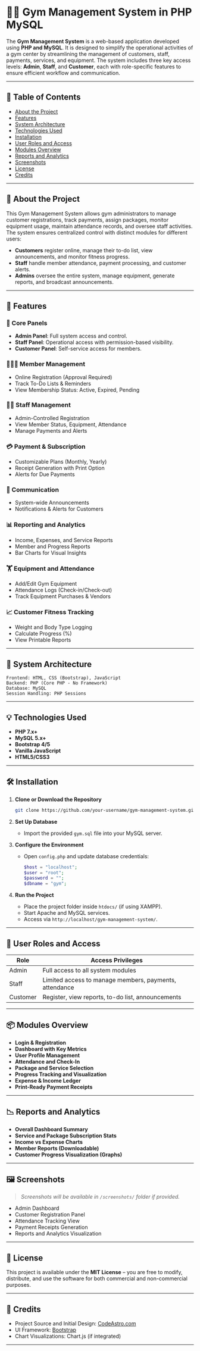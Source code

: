 # 🏋️‍♂️ Gym Management System in PHP MySQL

The **Gym Management System** is a web-based application developed using **PHP and MySQL**. It is designed to simplify the operational activities of a gym center by streamlining the management of customers, staff, payments, services, and equipment. The system includes three key access levels: **Admin**, **Staff**, and **Customer**, each with role-specific features to ensure efficient workflow and communication.

---

## 📌 Table of Contents

- [About the Project](#about-the-project)
- [Features](#features)
- [System Architecture](#system-architecture)
- [Technologies Used](#technologies-used)
- [Installation](#installation)
- [User Roles and Access](#user-roles-and-access)
- [Modules Overview](#modules-overview)
- [Reports and Analytics](#reports-and-analytics)
- [Screenshots](#screenshots)
- [License](#license)
- [Credits](#credits)

---

## 📖 About the Project

This Gym Management System allows gym administrators to manage customer registrations, track payments, assign packages, monitor equipment usage, maintain attendance records, and oversee staff activities. The system ensures centralized control with distinct modules for different users:

- **Customers** register online, manage their to-do list, view announcements, and monitor fitness progress.
- **Staff** handle member attendance, payment processing, and customer alerts.
- **Admins** oversee the entire system, manage equipment, generate reports, and broadcast announcements.

---

## 🚀 Features

### 🔐 Core Panels

- **Admin Panel**: Full system access and control.
- **Staff Panel**: Operational access with permission-based visibility.
- **Customer Panel**: Self-service access for members.

### 🧑‍🤝‍🧑 Member Management

- Online Registration (Approval Required)
- Track To-Do Lists & Reminders
- View Membership Status: Active, Expired, Pending

### 🧑‍💼 Staff Management

- Admin-Controlled Registration
- View Member Status, Equipment, Attendance
- Manage Payments and Alerts

### 💳 Payment & Subscription

- Customizable Plans (Monthly, Yearly)
- Receipt Generation with Print Option
- Alerts for Due Payments

### 📢 Communication

- System-wide Announcements
- Notifications & Alerts for Customers

### 📊 Reporting and Analytics

- Income, Expenses, and Service Reports
- Member and Progress Reports
- Bar Charts for Visual Insights

### 🏋️ Equipment and Attendance

- Add/Edit Gym Equipment
- Attendance Logs (Check-in/Check-out)
- Track Equipment Purchases & Vendors

### 📈 Customer Fitness Tracking

- Weight and Body Type Logging
- Calculate Progress (%)
- View Printable Reports

---

## 🧱 System Architecture

```text
Frontend: HTML, CSS (Bootstrap), JavaScript
Backend: PHP (Core PHP - No Framework)
Database: MySQL
Session Handling: PHP Sessions
```

---

## 💡 Technologies Used

- **PHP 7.x+**
- **MySQL 5.x+**
- **Bootstrap 4/5**
- **Vanilla JavaScript**
- **HTML5/CSS3**

---

## 🛠 Installation

1. **Clone or Download the Repository**

   ```bash
   git clone https://github.com/your-username/gym-management-system.git
   ```

2. **Set Up Database**

   - Import the provided `gym.sql` file into your MySQL server.

3. **Configure the Environment**

   - Open `config.php` and update database credentials:
     ```php
     $host = "localhost";
     $user = "root";
     $password = "";
     $dbname = "gym";
     ```

4. **Run the Project**
   - Place the project folder inside `htdocs/` (if using XAMPP).
   - Start Apache and MySQL services.
   - Access via `http://localhost/gym-management-system/`.

---

## 🔑 User Roles and Access

| Role     | Access Privileges                                      |
| -------- | ------------------------------------------------------ |
| Admin    | Full access to all system modules                      |
| Staff    | Limited access to manage members, payments, attendance |
| Customer | Register, view reports, to-do list, announcements      |

---

## 📦 Modules Overview

- **Login & Registration**
- **Dashboard with Key Metrics**
- **User Profile Management**
- **Attendance and Check-In**
- **Package and Service Selection**
- **Progress Tracking and Visualization**
- **Expense & Income Ledger**
- **Print-Ready Payment Receipts**

---

## 📉 Reports and Analytics

- **Overall Dashboard Summary**
- **Service and Package Subscription Stats**
- **Income vs Expense Charts**
- **Member Reports (Downloadable)**
- **Customer Progress Visualization (Graphs)**

---

## 🖼️ Screenshots

> _Screenshots will be available in `/screenshots/` folder if provided._

- Admin Dashboard
- Customer Registration Panel
- Attendance Tracking View
- Payment Receipts Generation
- Reports and Analytics Visualization

---

## 📄 License

This project is available under the **MIT License** – you are free to modify, distribute, and use the software for both commercial and non-commercial purposes.

---

## 🙏 Credits

- Project Source and Initial Design: [CodeAstro.com](https://codeastro.com)
- UI Framework: [Bootstrap](https://getbootstrap.com/)
- Chart Visualizations: Chart.js (if integrated)

---
